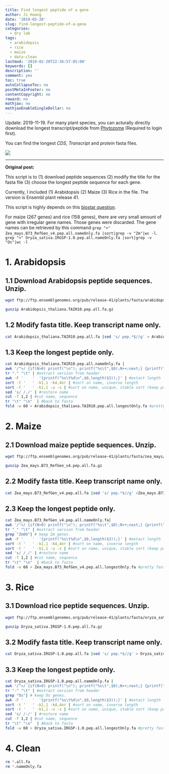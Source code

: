 ```yaml
---
title: Find longest peptide of a gene
author: Ji Huang
date: '2019-02-20'
slug: find-longest-peptide-of-a-gene
categories:
  - dry lab
tags:
  - arabidopsis
  - rice
  - maize
  - data-clean
lastmod: '2019-02-20T22:36:57-05:00'
keywords: []
description: ''
comment: yes
toc: true
autoCollapseToc: no
postMetaInFooter: no
contentCopyright: no
reward: no
mathjax: no
mathjaxEnableSingleDollar: no
---
```


<!--more-->

Update: 2019-11-19. For many plant species, you can acturally directly download the longest transcript/peptide from [Phytozome](https://genome.jgi.doe.gov/portal/pages/dynamicOrganismDownload.jsf?organism=Phytozome) (Required to login first). 

You can find the longest *CDS*, *Transcript* and *protein* fasta files.

![](https://i.imgur.com/y2yUbdV.png)

-----

**Original post:**

This script is to (1) download peptide sequences (2) modify the title for the fasta file  (3) choose the longest peptide sequence for each gene.

Currently, I included (1) Arabidopsis (2) Maize (3) Rice in the file. The version is Ensembl plant release 41.

This script is highly depends on this [biostar question](https://www.biostars.org/p/107759/).

For maize (267 genes) and rice (158 genes), there are very small amount of gene with irregular gene names. Those genes were discarded. The gene names can be retrieved by this command 
`grep ">" Zea_mays.B73_RefGen_v4.pep.all.nameOnly.fa |sort|grep -v "Zm"|wc -l`. `grep ">" Oryza_sativa.IRGSP-1.0.pep.all.nameOnly.fa |sort|grep -v "Os"|wc -l`

# 1. Arabidopsis

## 1.1 Download Arabidopsis peptide sequences. Unzip.

```bash
wget ftp://ftp.ensemblgenomes.org/pub/release-41/plants/fasta/arabidopsis_thaliana/pep/Arabidopsis_thaliana.TAIR10.pep.all.fa.gz

gunzip Arabidopsis_thaliana.TAIR10.pep.all.fa.gz
```

## 1.2 Modify fasta title. Keep transcript name only.

```bash
cat Arabidopsis_thaliana.TAIR10.pep.all.fa |sed 's/ pep.*$//g' > Arabidopsis_thaliana.TAIR10.pep.all.nameOnly.fa
```

## 1.3 Keep the longest peptide only.

```bash
cat Arabidopsis_thaliana.TAIR10.pep.all.nameOnly.fa |
awk '/^>/ {if(N>0) printf("\n"); printf("%s\t",$0);N++;next;} {printf("%s",$0);} END {if(N>0) printf("\n");}' | #linearize fasta
tr "." "\t" | #extract version from header
awk -F '	'  '{printf("%s\t%d\n",$0,length($3));}' | #extact length
sort -t '	' -k1,1 -k4,4nr | #sort on name, inverse length
sort -t '	' -k1,1 -u -s | #sort on name, unique, stable sort (keep previous order)
sed 's/	/./' | #restore name
cut -f 1,2 | #cut name, sequence
tr "\t" "\n"  | #back to fasta
fold -w 60 > Arabidopsis_thaliana.TAIR10.pep.all.longestOnly.fa #pretty fasta
```

# 2. Maize

## 2.1 Download maize peptide sequences. Unzip.

```bash
wget ftp://ftp.ensemblgenomes.org/pub/release-41/plants/fasta/zea_mays/pep/Zea_mays.B73_RefGen_v4.pep.all.fa.gz

gunzip Zea_mays.B73_RefGen_v4.pep.all.fa.gz
```

## 2.2 Modify fasta title. Keep transcript name only.

```bash
cat Zea_mays.B73_RefGen_v4.pep.all.fa |sed 's/ pep.*$//g' >Zea_mays.B73_RefGen_v4.pep.all.nameOnly.fa
```

## 2.3 Keep the longest peptide only.

```bash
cat Zea_mays.B73_RefGen_v4.pep.all.nameOnly.fa|
awk '/^>/ {if(N>0) printf("\n"); printf("%s\t",$0);N++;next;} {printf("%s",$0);} END {if(N>0) printf("\n");}' | #linearize fasta
tr "_" "\t" | #extract version from header
grep "Zm00"| # keep Zm genes.
awk -F '	'  '{printf("%s\t%d\n",$0,length($3));}' | #extact length
sort -t '	' -k1,1 -k4,4nr | #sort on name, inverse length
sort -t '	' -k1,1 -u -s | #sort on name, unique, stable sort (keep previous order)
sed 's/	/_/' | #restore name
cut -f 1,2 | #cut name, sequence
tr "\t" "\n"  | #back to fasta
fold -w 60 > Zea_mays.B73_RefGen_v4.pep.all.longestOnly.fa #pretty fasta
```

# 3. Rice

## 3.1 Download rice peptide sequences. Unzip.

```bash
wget ftp://ftp.ensemblgenomes.org/pub/release-41/plants/fasta/oryza_sativa/pep/Oryza_sativa.IRGSP-1.0.pep.all.fa.gz

gunzip Oryza_sativa.IRGSP-1.0.pep.all.fa.gz
```

## 3.2 Modify fasta title. Keep transcript name only.

```bash
cat Oryza_sativa.IRGSP-1.0.pep.all.fa |sed 's/ pep.*$//g' > Oryza_sativa.IRGSP-1.0.pep.all.nameOnly.fa
```

## 3.3 Keep the longest peptide only.

```bash
cat Oryza_sativa.IRGSP-1.0.pep.all.nameOnly.fa |
awk '/^>/ {if(N>0) printf("\n"); printf("%s\t",$0);N++;next;} {printf("%s",$0);} END {if(N>0) printf("\n");}' | #linearize fasta
tr "-" "\t" | #extract version from header
grep "Os"| # keep Os genes.
awk -F '	'  '{printf("%s\t%d\n",$0,length($3));}' | #extact length
sort -t '	' -k1,1 -k4,4nr | #sort on name, inverse length
sort -t '	' -k1,1 -u -s | #sort on name, unique, stable sort (keep previous order)
sed 's/	/-/' | #restore name
cut -f 1,2 | #cut name, sequence
tr "\t" "\n"  | #back to fasta
fold -w 60 > Oryza_sativa.IRGSP-1.0.pep.all.longestOnly.fa #pretty fasta
```

# 4. Clean

```bash
rm *.all.fa
rm *.nameOnly.fa
```

